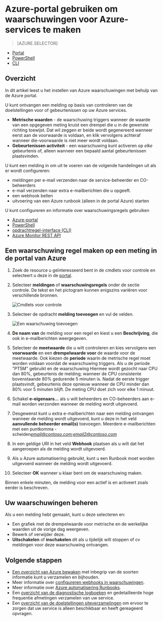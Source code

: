 <properties
    pageTitle="Azure-portal gebruiken om te maken van waarschuwingen voor Azure services | Microsoft Azure"
    description="Gebruik de portal van Azure Azure waarschuwingen, die kunnen worden geactiveerd meldingen of automatisering wanneer de opgegeven voorwaarden is voldaan maken."
    authors="rboucher"
    manager="carolz"
    editor=""
    services="monitoring-and-diagnostics"
    documentationCenter="monitoring-and-diagnostics"/>

<tags
    ms.service="monitoring-and-diagnostics"
    ms.workload="na"
    ms.tgt_pltfrm="na"
    ms.devlang="na"
    ms.topic="article"
    ms.date="09/23/2016"
    ms.author="robb"/>

# <a name="use-azure-portal-to-create-alerts-for-azure-services"></a>Azure-portal gebruiken om waarschuwingen voor Azure-services te maken

> [AZURE.SELECTOR]
- [Portal](insights-alerts-portal.md)
- [PowerShell](insights-alerts-powershell.md)
- [CLI](insights-alerts-command-line-interface.md)

## <a name="overview"></a>Overzicht

In dit artikel leest u het instellen van Azure waarschuwingen met behulp van de Azure portal.   

U kunt ontvangen een melding op basis van controleren van de doelstellingen voor of gebeurtenissen op uw Azure services.

- **Metrische waarden** - de waarschuwing triggers wanneer de waarde van een opgegeven meting kruist een drempel die u in de gewenste richting toewijst. Dat wil zeggen er beide wordt gegenereerd wanneer eerst aan de voorwaarde is voldaan, en klik vervolgens achteraf wanneer die-voorwaarde is niet meer wordt voldaan.    
- **Gebeurtenissen activiteit** - een waarschuwing kunt activeren op *elke* gebeurtenis of, alleen wanneer een bepaald aantal gebeurtenissen plaatsvinden.


U kunt een melding in om uit te voeren van de volgende handelingen uit als er wordt configureren:

- meldingen per e-mail verzenden naar de service-beheerder en CO-beheerders
- e-mail verzenden naar extra e-mailberichten die u opgeeft.
- een webhook bellen
- uitvoering van een Azure runbook (alleen in de portal Azure) starten

U kunt configureren en informatie over waarschuwingsregels gebruiken

- [Azure-portal](insights-alerts-portal.md)
- [PowerShell](insights-alerts-powershell.md)
- [opdrachtregel-interface (CLI)](insights-alerts-command-line-interface.md)
- [Azure Monitor REST API](https://msdn.microsoft.com/library/azure/dn931945.aspx)


## <a name="create-an-alert-rule-on-a-metric-with-the-azure-portal"></a>Een waarschuwing regel maken op een meting in de portal van Azure

1. Zoek de resource u geïnteresseerd bent in de cmdlets voor controle en selecteert u deze in de [portal](https://portal.azure.com/).

2. Selecteer **meldingen** of **waarschuwingsregels** onder de sectie controle. De tekst en het pictogram kunnen enigszins variëren voor verschillende bronnen.  

    ![Cmdlets voor controle](./media/insights-alerts-portal/AlertRulesButton.png)


3. Selecteer de opdracht **melding toevoegen** en vul de velden.

    ![Een waarschuwing toevoegen](./media/insights-alerts-portal/AddAlertOnlyParamsPage.png)

4. **De naam van** de melding voor een regel en kiest u een **Beschrijving**, die ook in e-mailberichten weergegeven.
5. Selecteer de **meetwaarde** die u wilt controleren en kies vervolgens een **voorwaarde** en een **drempelwaarde voor** de waarde voor de meetwaarde. Ook kiezen de **periode** waarin de metrische regel moet worden voldaan voordat de waarschuwing triggers. Als u de periode "PT5M" gebruikt en de waarschuwing Hiermee wordt gezocht naar CPU dan 80%, gebeurtenis de melding; wanneer de CPU consistente bovenstaande 80% gedurende 5 minuten is. Nadat de eerste trigger plaatsvindt, gebeurtenis deze opnieuw wanneer de CPU minder dan 80% voor 5 minuten blijft. De meting CPU doet zich voor elke 1 minuut.   

6. Schakel **e-eigenaars...** als u wilt beheerders en CO-beheerders aan e-mail worden verzonden wanneer de melding wordt uitgevoerd.

7. Desgewenst kunt u extra e-mailberichten naar een melding ontvangen wanneer de melding wordt uitgevoerd, kunt u deze in het veld **aanvullende beheerder email(s)** toevoegen. Meerdere e-mailberichten met een puntkomma - scheiden*email@contoso.com;email2@contoso.com*

8. In een geldige URI in het veld **Webhook** plaatsen als u wilt dat het aangeroepen als de melding wordt uitgevoerd.

9. Als u Azure automatisering gebruikt, kunt u een Runbook moet worden uitgevoerd wanneer de melding wordt uitgevoerd.

10. Selecteer **OK** wanneer u klaar bent om de waarschuwing maken.   

Binnen enkele minuten, de melding voor een actief is en activeert zoals eerder is beschreven.

## <a name="managing-your-alerts"></a>Uw waarschuwingen beheren

Als u een melding hebt gemaakt, kunt u deze selecteren en:

- Een grafiek met de drempelwaarde voor metrische en de werkelijke waarden uit de vorige dag weergeven.
- Bewerk of verwijder deze.
- **Uitschakelen** of **inschakelen** dit als u tijdelijk wilt stoppen of cv meldingen voor deze waarschuwing ontvangen.



## <a name="next-steps"></a>Volgende stappen

* [Een overzicht van Azure bewaken](monitoring-overview.md) met inbegrip van de soorten informatie kunt u verzamelen en bijhouden.
* Meer informatie over [configureren webhooks in waarschuwingen](insights-webhooks-alerts.md).
* Meer informatie over [Azure automatisering Runbooks](..\automation\automation-starting-a-runbook.md).
* Een [overzicht van de diagnostische logboeken](monitoring-overview-of-diagnostic-logs.md) en gedetailleerde hoge frequentie afmetingen verzamelen van uw service.
* Een [overzicht van de doelstellingen siteverzamelingen](insights-how-to-customize-monitoring.md) om ervoor te zorgen dat uw service is alleen beschikbaar en heeft gereageerd opvragen.
